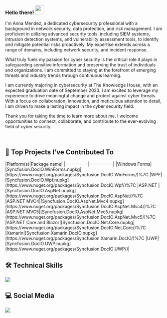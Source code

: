 ### Hello there! <img src="https://github.com/sciencepal/sciencepal/blob/master/assets/Hi.gif" width="29px"> 

  I'm Anna Mendez, a dedicated cybersecurity professional with a background in network security, data protection, and risk management. I am proficient in utilizing advanced security tools, including SIEM systems, intrusion detection systems, and vulnerability assessment tools, to identify and mitigate potential risks proactively.
My expertise extends across a range of domains, including network security, and incident response. 

  What truly fuels my passion for cyber security is the critical role it plays in safeguarding sensitive information and preserving the trust of individuals and organizations. I am committed to staying at the forefront of emerging threats and industry trends through continuous learning.

I am currently majoring in cybersecurity at The Knowledge House, with an expected graduation date of September 2023.
I am excited to leverage my experience to drive meaningful change and protect against cyber threats. With a focus on collaboration, innovation, and meticulous attention to detail, I am driven to make a lasting impact in the cyber security field.

Thank you for taking the time to learn more about me. I welcome opportunities to connect, collaborate, and contribute to the ever-evolving field of cyber security.



</p>
<br/>
  <summary><h2>📕 Top Projects I've Contributed To</h2></summary>
  <p align="left">
|Platform(s)|Package name|
|-----------|------------|
|Windows Forms|[Syncfusion.DocIO.WinForms.nupkg](https://www.nuget.org/packages/Syncfusion.DocIO.WinForms/)%7C
|WPF|[Syncfusion.DocIO.Wpf.nupkg](https://www.nuget.org/packages/Syncfusion.DocIO.Wpf/)%7C
|ASP.NET |[Syncfusion.DocIO.AspNet.nupkg](https://www.nuget.org/packages/Syncfusion.DocIO.AspNet/)%7C
|ASP.NET MVC4|[Syncfusion.DocIO.AspNet.Mvc4.nupkg](https://www.nuget.org/packages/Syncfusion.DocIO.AspNet.Mvc4/)%7C
|ASP.NET MVC5|[Syncfusion.DocIO.AspNet.Mvc5.nupkg](https://www.nuget.org/packages/Syncfusion.DocIO.AspNet.Mvc5/)%7C
|ASP.NET Core and Blazor|[Syncfusion.DocIO.Net.Core.nupkg](https://www.nuget.org/packages/Syncfusion.DocIO.Net.Core/)%7C
|Xamarin|[Syncfusion.Xamarin.DocIO.nupkg](https://www.nuget.org/packages/Syncfusion.Xamarin.DocIO/)%7C
|UWP|[Syncfusion.DocIO.UWP.nupkg](https://www.nuget.org/packages/Syncfusion.DocIO.UWP/)|

   
<!-- EMPTY SPACE -->
## :hammer_and_wrench: Technical Skills
<p align="left">
    <a href="https://github.com/ANNITAMARIA">
    <img src="https://skillicons.dev/icons?i=linux,bash,aws,azure,github,git,docker,vim,python,"
      /></a>
</p>

 ## :computer: Social Media
<p>
  <a href="https://www.linkedin.com/in/anna-mendez/">
    <img src="https://skillicons.dev/icons?i=linkedin"/>
   </a>
</p>
   
  
</p>
 

